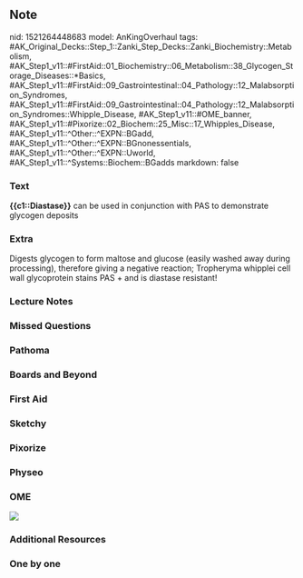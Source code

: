 ## Note
nid: 1521264448683
model: AnKingOverhaul
tags: #AK_Original_Decks::Step_1::Zanki_Step_Decks::Zanki_Biochemistry::Metabolism, #AK_Step1_v11::#FirstAid::01_Biochemistry::06_Metabolism::38_Glycogen_Storage_Diseases::*Basics, #AK_Step1_v11::#FirstAid::09_Gastrointestinal::04_Pathology::12_Malabsorption_Syndromes, #AK_Step1_v11::#FirstAid::09_Gastrointestinal::04_Pathology::12_Malabsorption_Syndromes::Whipple_Disease, #AK_Step1_v11::#OME_banner, #AK_Step1_v11::#Pixorize::02_Biochem::25_Misc::17_Whipples_Disease, #AK_Step1_v11::^Other::^EXPN::BGadd, #AK_Step1_v11::^Other::^EXPN::BGnonessentials, #AK_Step1_v11::^Other::^EXPN::Uworld, #AK_Step1_v11::^Systems::Biochem::BGadds
markdown: false

### Text
<b>{{c1::Diastase}}</b> can be used in conjunction with PAS to
demonstrate glycogen deposits

### Extra
Digests glycogen to form maltose and glucose (easily washed away during processing), therefore giving a negative reaction; Tropheryma whipplei cell wall glycoprotein stains PAS + and is diastase resistant!

### Lecture Notes


### Missed Questions


### Pathoma


### Boards and Beyond


### First Aid


### Sketchy


### Pixorize


### Physeo


### OME
<div class="ome-widget">
  <a href="https://onlinemeded.org?ref=anki"><img src=
  "_OME_AnkiFlashcards_General_7.png"></a>
</div>

### Additional Resources


### One by one

